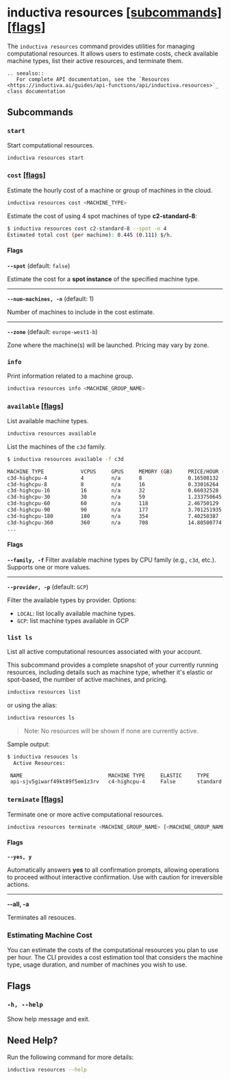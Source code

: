 # inductiva **resources** [\[subcommands\]](#subcommands) [\[flags\]](#flags)
The `inductiva resources` command provides utilities for managing computational resources. It allows users to estimate costs, check available machine types, list their active resources, and terminate them.

````{eval-rst}
.. seealso::
   For complete API documentation, see the `Resources <https://inductiva.ai/guides/api-functions/api/inductiva.resources>`_ class documentation
````

## Subcommands
### `start`
Start computational resources.

```bash
inductiva resources start
```

### `cost` [\[flags\]](#flags-for-cost)
Estimate the hourly cost of a machine or group of machines in the cloud.

```bash
inductiva resources cost <MACHINE_TYPE>
```

Estimate the cost of using 4 spot machines of type **c2-standard-8**:

```bash
$ inductiva resources cost c2-standard-8 --spot -n 4
Estimated total cost (per machine): 0.445 (0.111) $/h.
```

<h4 id="flags-for-available">Flags</h4>

**`--spot`** (default: `false`)

Estimate the cost for a **spot instance** of the specified machine type.

---

**`--num-machines, -n`** (default: 1)

Number of machines to include in the cost estimate.

---

**`--zone`** (default: `europe-west1-b`)

Zone where the machine(s) will be launched. Pricing may vary by zone.

### `info`
Print information related to a machine group.

```bash
inductiva resources info <MACHINE_GROUP_NAME>
```

### `available` [\[flags\]](#flags-for-available)
List available machine types.

```bash
inductiva resources available
```

List the machines of the `c3d` family.

```bash
$ inductiva resources available -f c3d

MACHINE TYPE            VCPUS     GPUS     MEMORY (GB)     PRICE/HOUR (USD)     ZONE
c3d-highcpu-4           4         n/a      8               0.16508132           europe-west1-b
c3d-highcpu-8           8         n/a      16              0.33016264           europe-west1-b
c3d-highcpu-16          16        n/a      32              0.66032528           europe-west1-b
c3d-highcpu-30          30        n/a      59              1.233750645          europe-west1-b
c3d-highcpu-60          60        n/a      118             2.46750129           europe-west1-b
c3d-highcpu-90          90        n/a      177             3.701251935          europe-west1-b
c3d-highcpu-180         180       n/a      354             7.40250387           europe-west1-b
c3d-highcpu-360         360       n/a      708             14.80500774          europe-west1-b
...
```

<h4 id="flags-for-available">Flags</h4>

**`--family, -f`**
Filter available machine types by CPU family (e.g., `c3d`, etc.).
Supports one or more values.

---

**`--provider, -p`** (default: `GCP`)

Filter the available types by provider. Options:
- `LOCAL`: list locally available machine types.
- `GCP`: list machine types available in GCP

### `list ls`
List all active computational resources associated with your account.

This subcommand provides a complete snapshot of your currently running resources, including details such as machine type, whether it's elastic or spot-based, the number of active machines, and pricing.

```bash
inductiva resources list
```

or using the alias:

```bash
inductiva resources ls
```

> Note: No resources will be shown if none are currently active.

Sample output:

```sh
$ inductiva resouces ls
  Active Resources:

 NAME                            MACHINE TYPE     ELASTIC     TYPE       # MACHINES     DATA SIZE IN GB     SPOT     CREATED AT (UTC)     IDLE TIME      MAX COST ($/HOUR)
 api-sjv5giwarf49kt89f5em1z3rv   c4-highcpu-4     False       standard   0/1            10                  True     17/07, 20:59:32      None/0:03:00   0.689884
```

### `terminate` [\[flags\]](#flags-for-terminate)
Terminate one or more active computational resources.

```bash
inductiva resources terminate <MACHINE_GROUP_NAME> [<MACHINE_GROUP_NAME> ...]
```

<h4 id="flags-for-available">Flags</h4>

**`--yes, y`**

Automatically answers **yes** to all confirmation prompts, allowing operations to proceed without interactive confirmation. Use with caution for irreversible actions.

---

**--all, -a**

Terminates all resouces.

### Estimating Machine Cost

You can estimate the costs of the computational resources you 
plan to use per hour. The CLI provides a cost estimation tool
that considers the machine type, usage duration, and number of
machines you wish to use.

## Flags
### `-h, --help`

Show help message and exit.

## Need Help?
Run the following command for more details:

```sh
inductiva resources --help
```

